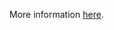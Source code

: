 More information [here](https://docs.bridgecrew.io/docs/ensure-gcp-memorystore-for-redis-uses-intransit-encryption).
